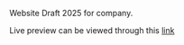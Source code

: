 Website Draft 2025 for company.

Live preview can be viewed through this [link](https://hs-aerosystem.netlify.app/)
